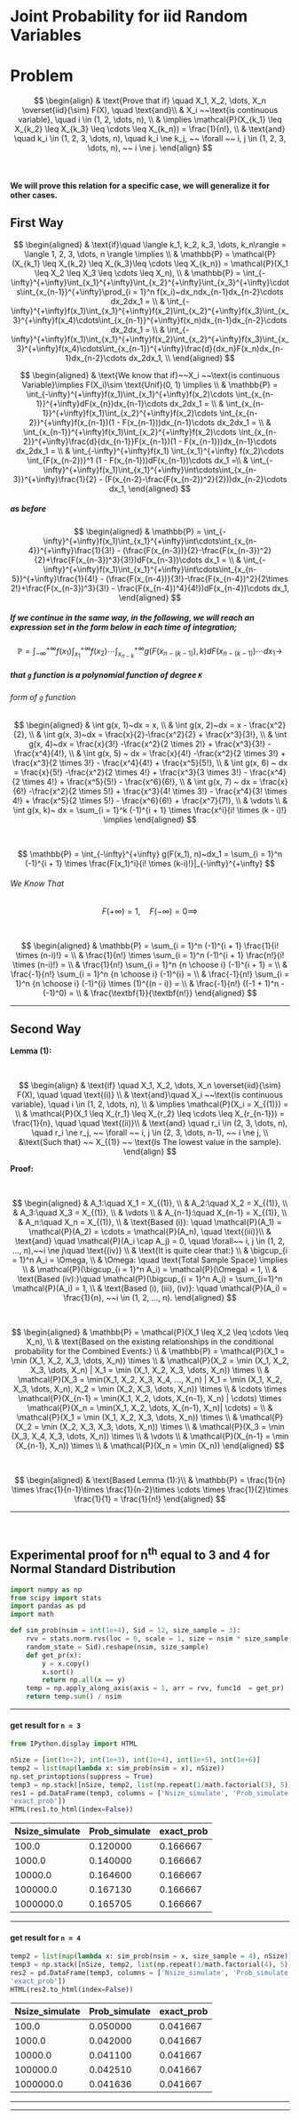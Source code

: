 # Joint Probability for iid Random Variables

# Problem

$$
\begin{align}
& \text{Prove that if} \quad X_1, X_2, \dots, X_n \overset{iid}{\sim} F(X), \quad \text{and}\\
& X_i ~~\text{is continuous variable}, \quad i \in (1, 2, \dots, n), \\
& \implies \mathcal{P}(X_{k_1} \leq X_{k_2} \leq X_{k_3} \leq \cdots \leq X_{k_n}) = \frac{1}{n!}, \\
& \text{and} \quad k_i \in (1, 2, 3, \dots, n), \quad k_i \ne k_j, ~~ \forall ~~ i, j \in  (1, 2, 3, \dots, n), ~~ i \ne j.
\end{align}
$$

   

#### We will prove this relation for a specific case, we will generalize it for other cases.

  
  

## First Way

$$
\begin{aligned}
& \text{if}\quad \langle k_1, k_2, k_3, \dots, k_n\rangle  = \langle 1, 2, 3, \dots, n \rangle \implies \\
& \mathbb{P} = \mathcal{P}(X_{k_1} \leq X_{k_2} \leq X_{k_3}\leq \cdots \leq X_{k_n}) = \mathcal{P}(X_1 \leq X_2 \leq X_3 \leq \cdots \leq X_n), \\
& \mathbb{P} = \int_{-\infty}^{+\infty}\int_{x_1}^{+\infty}\int_{x_2}^{+\infty}\int_{x_3}^{+\infty}\cdots\int_{x_{n-1}}^{+\infty}\prod_{i = 1}^n f(x_i)~dx_ndx_{n-1}dx_{n-2}\cdots dx_2dx_1 = \\
& \int_{-\infty}^{+\infty}f(x_1)\int_{x_1}^{+\infty}f(x_2)\int_{x_2}^{+\infty}f(x_3)\int_{x_3}^{+\infty}f(x_4)\cdots\int_{x_{n-1}}^{+\infty}f(x_n)dx_{n-1}dx_{n-2}\cdots dx_2dx_1 = \\
& \int_{-\infty}^{+\infty}f(x_1)\int_{x_1}^{+\infty}f(x_2)\int_{x_2}^{+\infty}f(x_3)\int_{x_3}^{+\infty}f(x_4)\cdots\int_{x_{n-1}}^{+\infty}\frac{d}{dx_n}F(x_n)dx_{n-1}dx_{n-2}\cdots dx_2dx_1, \\
\end{aligned}
$$

$$
\begin{aligned}
& \text{We know that if}~~X_i ~~\text{is continuous Variable}\implies F(X_i)\sim \text{Unif}(0, 1) \implies \\
& \mathbb{P} = \int_{-\infty}^{+\infty}f(x_1)\int_{x_1}^{+\infty}f(x_2)\cdots
\int_{x_{n-1}}^{+\infty}dF(x_{n})dx_{n-1}\cdots dx_2dx_1 = \\
& \int_{x_{n-1}}^{+\infty}f(x_1)\int_{x_2}^{+\infty}f(x_2)\cdots
\int_{x_{n-2}}^{+\infty}f(x_{n-1})(1 - F(x_{n-1}))dx_{n-1}\cdots dx_2dx_1 = \\
& \int_{x_{n-1}}^{+\infty}f(x_1)\int_{x_2}^{+\infty}f(x_2)\cdots
\int_{x_{n-2}}^{+\infty}\frac{d}{dx_{n-1}}F(x_{n-1})(1 - F(x_{n-1}))dx_{n-1}\cdots dx_2dx_1 = \\
& \int_{-\infty}^{+\infty}f(x_1) \int_{x_1}^{+\infty} f(x_2)\cdots \int_{F(x_{n-2})}^1 (1 - F(x_{n-1}))dF(x_{n-1})\cdots dx_1 =\\
& \int_{-\infty}^{+\infty}f(x_1)\int_{x_1}^{+\infty}\int\cdots\int_{x_{n-3}}^{+\infty}\frac{1}{2} - (F(x_{n-2}-\frac{F(x_{n-2})^2}{2}))dx_{n-2}\cdots dx_1, 
\end{aligned}
$$

##### as before

$$
\begin{aligned}
& \mathbb{P} = \int_{-\infty}^{+\infty}f(x_1)\int_{x_1}^{+\infty}\int\cdots\int_{x_{n-4}}^{+\infty}\frac{1}{3!} - (\frac{F(x_{n-3})}{2}-\frac{F(x_{n-3})^2}{2}+\frac{F(x_{n-3})^3}{3!})dF(x_{n-3})\cdots dx_1 = \\
& \int_{-\infty}^{+\infty}f(x_1)\int_{x_1}^{+\infty}\int\cdots\int_{x_{n-5}}^{+\infty}\frac{1}{4!} - (\frac{F(x_{n-4})}{3!}-\frac{F(x_{n-4})^2}{2\times 2!}+\frac{F(x_{n-3})^3}{3!} - \frac{F(x_{n-4})^4}{4!})dF(x_{n-4})\cdots dx_1, 
\end{aligned}
$$

##### If we continue in the same way, in the following, we will reach an expression set in the form below in each time of integration;

$$
\mathbb{P} = \int_{-\infty}^{+\infty} f(x_1) \int_{x_1}^{+\infty}f(x_2) \cdots \int_{x_{n-k}}^{+\infty}g(F(x_{n-(k-1)}), k)dF(x_{n-(k-1)})\cdots dx_1 \to 
$$

##### that `g` function is a polynomial function of degree `K`

  

###### form of `g` function

$$
\begin{aligned}
& \int g(x, 1)~dx = x, \\
& \int g(x, 2)~dx = x - \frac{x^2}{2}, \\
& \int g(x, 3)~dx = \frac{x}{2}-\frac{x^2}{2} + \frac{x^3}{3!}, \\
& \int g(x, 4)~dx = \frac{x}{3!} -\frac{x^2}{2 \times 2!} + \frac{x^3}{3!} - \frac{x^4}{4!}, \\
& \int g(x, 5) ~ dx = \frac{x}{4!} -\frac{x^2}{2 \times 3!} + \frac{x^3}{2 \times 3!} - \frac{x^4}{4!} + \frac{x^5}{5!}, \\
& \int g(x, 6) ~ dx = \frac{x}{5!} -\frac{x^2}{2 \times 4!} + \frac{x^3}{3 \times 3!} - \frac{x^4}{2 \times 4!} + \frac{x^5}{5!} - \frac{x^6}{6!}, \\
& \int g(x, 7) ~ dx = \frac{x}{6!} -\frac{x^2}{2 \times 5!} + \frac{x^3}{4! \times 3!} - \frac{x^4}{3! \times 4!} + \frac{x^5}{2 \times 5!} - \frac{x^6}{6!} + \frac{x^7}{7!}, \\
& \vdots \\
& \int g(x, k)~ dx = \sum_{i = 1}^k (-1)^{i + 1} \times \frac{x^i}{i! \times (k - i)!} \implies 
\end{aligned}
$$

 

$$
\mathbb{P} = \int_{-\infty}^{+\infty} g(F(x_1), n)~dx_1 = \sum_{i = 1}^n (-1)^{i + 1} \times \frac{F(x_1)^i}{i! \times (k-i)!}|_{-\infty}^{+\infty} 
$$

###### We Know That

$$
F(+\infty) = 1, \quad F(-\infty) = 0 \implies 
$$

 

$$
\begin{aligned}
& \mathbb{P} = \sum_{i = 1}^n (-1)^{i + 1} \frac{1}{i! \times (n-i)!} = \\
& \frac{1}{n!} \times \sum_{i = 1}^n (-1)^{i + 1} \frac{n!}{i! \times (n-i)!} = \\
& \frac{1}{n!} \sum_{i = 1}^n {n \choose i} (-1)^{i + 1} = \\
& \frac{-1}{n!} \sum_{i = 1}^n {n \choose i} (-1)^{i} = \\
& \frac{-1}{n!} \sum_{i = 1}^n {n \choose i} (-1)^{i} \times (1)^{(n - i)} = \\
& \frac{-1}{n!} ((-1 + 1)^n - (-1)^0) = \\
& \frac{\textbf{1}}{\textbf{n!}}
\end{aligned}
$$

------------------------------------------------------------------------

## Second Way

**Lemma (1):**

   

$$
\begin{align}
& \text{if} \quad X_1, X_2, \dots, X_n \overset{iid}{\sim} F(X), \quad \quad \text{(i)} \\
& \text{and}\quad  X_i ~~\text{is continuous variable}, \quad i \in (1, 2, \dots, n), \\
& \implies \mathcal{P}(X_i = X_{(1)}) =  \\
& \mathcal{P}(X_1 \leq X_{r_1} \leq X_{r_2} \leq \cdots \leq X_{r_{n-1}}) = \frac{1}{n}, \quad \quad \text{(ii)}\\
& \text{and} \quad r_i \in (2, 3, \dots, n), \quad r_i \ne r_j, ~~ \forall ~~ i, j \in  (2, 3, \dots, n-1), ~~ i \ne j, \\
&\text{Such that} ~~ X_{(1)} ~~ \text{Is The lowest value in the sample}.
\end{align}
$$

**Proof:**

   

$$
\begin{aligned}
& A_1:\quad X_1 = X_{(1)}, \\
& A_2:\quad X_2 = X_{(1)}, \\
& A_3:\quad X_3 = X_{(1)}, \\
& \vdots \\
& A_{n-1}:\quad X_{n-1} = X_{(1)}, \\
& A_n:\quad X_n = X_{(1)}, \\
& \text{Based (i)}: \quad \mathcal{P}(A_1) = \mathcal{P}(A_2) = \cdots = \mathcal{P}(A_n), \quad \text{(iii)}\\
& \text{and} \quad \mathcal{P}(A_i \cap A_j) = 0, \quad \forall~~ i, j \in (1, 2, ..., n),~~i \ne j\quad \text{(iv)} \\
& \text{It is quite clear that:} \\
& \bigcup_{i = 1}^n A_i = \Omega, \\
& \Omega: \quad \text{Total Sample Space} \implies \\
& \mathcal{P}(\bigcup_{i = 1}^n A_i) = \mathcal{P}(\Omega) = 1, \\
& \text{Based (iv):}\quad \mathcal{P}(\bigcup_{i = 1}^n A_i) = \sum_{i=1}^n \mathcal{P}(A_i) = 1, \\
& \text{Based (i), (iii), (iv)}: \quad \mathcal{P}(A_i) = \frac{1}{n}, ~~i \in (1, 2, ..., n).
\end{aligned}
$$

  

 

$$
\begin{aligned}
& \mathbb{P} = \mathcal{P}(X_1 \leq X_2 \leq \cdots \leq X_n), \\
& \text{Based on the existing relationships in the conditional probability for the Combined Events:} \\
& \mathbb{P} = \mathcal{P}(X_1  = \min (X_1, X_2, X_3, \dots, X_n)) \times \\
& \mathcal{P}(X_2  = \min (X_1, X_2, X_3, \dots, X_n)  | X_1  = \min (X_1, X_2, X_3, \dots, X_n)) \times \\
& \mathcal{P}(X_3 = \min(X_1, X_2, X_3, X_4, ..., X_n) | X_1  = \min (X_1, X_2, X_3, \dots, X_n), X_2  = \min (X_2, X_3, \dots, X_n)) \times \\
& \cdots \times \mathcal{P}(X_{n-1} = \min(X_1, X_2, \dots, X_{n-1}, X_n) | \cdots) \times \mathcal{P}(X_n = \min(X_1, X_2, \dots, X_{n-1}, X_n)| \cdots) = \\
& \mathcal{P}(X_1  = \min (X_1, X_2, X_3, \dots, X_n)) \times \\
& \mathcal{P}(X_2  = \min (X_2, X_3, X_3, \dots, X_n)) \times \\
& \mathcal{P}(X_3  = \min (X_3, X_4, X_3, \dots, X_n)) \times \\
& \vdots \\
& \mathcal{P}(X_{n-1}  = \min (X_{n-1}, X_n)) \times \\
& \mathcal{P}(X_n = \min (X_n))
\end{aligned} 
$$

   

$$
\begin{aligned}
& \text{Based Lemma (1):}\\
& \mathbb{P} = \frac{1}{n} \times \frac{1}{n-1}\times \frac{1}{n-2}\times \cdots \times \frac{1}{2}\times \frac{1}{1} = \frac{1}{n!}
\end{aligned}
$$

------------------------------------------------------------------------

   

## Experimental proof for n<sup>th</sup> equal to 3 and 4 for Normal Standard Distribution

``` python
import numpy as np
from scipy import stats
import pandas as pd
import math

def sim_prob(nsim = int(1e+4), Sid = 12, size_sample = 3):
    rvv = stats.norm.rvs(loc = 0, scale = 1, size = nsim * size_sample, 
    random_state = Sid).reshape(nsim, size_sample)
    def get_pr(x):
        y = x.copy()
        x.sort()
        return np.all(x == y)
    temp = np.apply_along_axis(axis = 1, arr = rvv, func1d  = get_pr)
    return temp.sum() / nsim
```

------------------------------------------------------------------------

#### get result for `n = 3`

``` python
from IPython.display import HTML

nSize = [int(1e+2), int(1e+3), int(1e+4), int(1e+5), int(1e+6)]
temp2 = list(map(lambda x: sim_prob(nsim = x), nSize))
np.set_printoptions(suppress = True)
temp3 = np.stack([nSize, temp2, list(np.repeat(1/math.factorial(3), 5))], axis = 1)
res1 = pd.DataFrame(temp3, columns = ['Nsize_simulate', 'Prob_simulate', 
'exact_prob'])
HTML(res1.to_html(index=False))
```

| Nsize_simulate | Prob_simulate | exact_prob |
|----------------|---------------|------------|
| 100.0          | 0.120000      | 0.166667   |
| 1000.0         | 0.140000      | 0.166667   |
| 10000.0        | 0.164600      | 0.166667   |
| 100000.0       | 0.167130      | 0.166667   |
| 1000000.0      | 0.165705      | 0.166667   |

------------------------------------------------------------------------

#### get result for `n = 4`

``` python
temp2 = list(map(lambda x: sim_prob(nsim = x, size_sample = 4), nSize))
temp3 = np.stack([nSize, temp2, list(np.repeat(1/math.factorial(4), 5))], axis = 1)
res2 = pd.DataFrame(temp3, columns = ['Nsize_simulate', 'Prob_simulate', 
'exact_prob'])
HTML(res2.to_html(index=False))
```

| Nsize_simulate | Prob_simulate | exact_prob |
|----------------|---------------|------------|
| 100.0          | 0.050000      | 0.041667   |
| 1000.0         | 0.042000      | 0.041667   |
| 10000.0        | 0.041100      | 0.041667   |
| 100000.0       | 0.042510      | 0.041667   |
| 1000000.0      | 0.041636      | 0.041667   |

------------------------------------------------------------------------

------------------------------------------------------------------------
